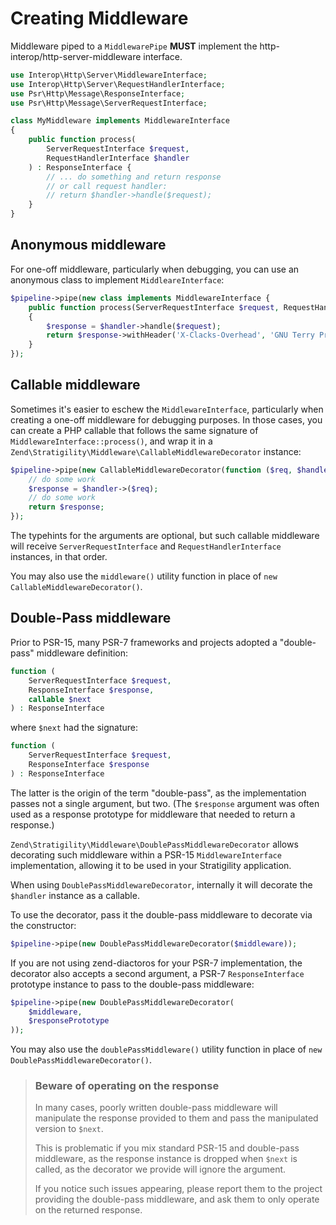 # Creating Middleware

Middleware piped to a `MiddlewarePipe` **MUST** implement the
http-interop/http-server-middleware interface.

```php
use Interop\Http\Server\MiddlewareInterface;
use Interop\Http\Server\RequestHandlerInterface;
use Psr\Http\Message\ResponseInterface;
use Psr\Http\Message\ServerRequestInterface;

class MyMiddleware implements MiddlewareInterface
{
    public function process(
        ServerRequestInterface $request,
        RequestHandlerInterface $handler
    ) : ResponseInterface {
        // ... do something and return response
        // or call request handler:
        // return $handler->handle($request);
    }
}
```

## Anonymous middleware

For one-off middleware, particularly when debugging, you can use an anonymous
class to implement `MiddleareInterface`:

```php
$pipeline->pipe(new class implements MiddlewareInterface {
    public function process(ServerRequestInterface $request, RequestHandlerInterface $handler) : ResponseInterface
    {
        $response = $handler->handle($request);
        return $response->withHeader('X-Clacks-Overhead', 'GNU Terry Pratchett');
    }
});
```

## Callable middleware

Sometimes it's easier to eschew the `MiddlewareInterface`, particularly when
creating a one-off middleware for debugging purposes. In those cases, you can
create a PHP callable that follows the same signature of
`MiddlewareInterface::process()`, and wrap it in a
`Zend\Stratigility\Middleware\CallableMiddlewareDecorator` instance:

```php
$pipeline->pipe(new CallableMiddlewareDecorator(function ($req, $handler) {
    // do some work
    $response = $handler->($req);
    // do some work
    return $response;
});
```

The typehints for the arguments are optional, but such callable middleware will
receive `ServerRequestInterface` and `RequestHandlerInterface` instances,
in that order.

You may also use the `middleware()` utility function in place of `new
CallableMiddlewareDecorator()`.

## Double-Pass middleware

Prior to PSR-15, many PSR-7 frameworks and projects adopted a "double-pass"
middleware definition:

```php
function (
    ServerRequestInterface $request,
    ResponseInterface $response,
    callable $next
) : ResponseInterface
```

where `$next` had the signature:

```php
function (
    ServerRequestInterface $request,
    ResponseInterface $response
) : ResponseInterface
```

The latter is the origin of the term "double-pass", as the implementation passes
not a single argument, but two. (The `$response` argument was often used as a
response prototype for middleware that needed to return a response.)

`Zend\Stratigility\Middleware\DoublePassMiddlewareDecorator` allows decorating
such middleware within a PSR-15 `MiddlewareInterface` implementation, allowing
it to be used in your Stratigility application.

When using `DoublePassMiddlewareDecorator`, internally it will decorate the
`$handler` instance as a callable.

To use the decorator, pass it the double-pass middleware to decorate via the
constructor:

```php
$pipeline->pipe(new DoublePassMiddlewareDecorator($middleware));
```

If you are not using zend-diactoros for your PSR-7 implementation, the decorator
also accepts a second argument, a PSR-7 `ResponseInterface` prototype instance
to pass to the double-pass middleware:

```php
$pipeline->pipe(new DoublePassMiddlewareDecorator(
    $middleware,
    $responsePrototype
));
```

You may also use the `doublePassMiddleware()` utility function in place of `new
DoublePassMiddlewareDecorator()`.

> ### Beware of operating on the response
>
> In many cases, poorly written double-pass middleware will manipulate the
> response provided to them and pass the manipulated version to `$next`.
>
> This is problematic if you mix standard PSR-15 and double-pass middleware, as
> the response instance is dropped when `$next` is called, as the decorator we
> provide will ignore the argument.
>
> If you notice such issues appearing, please report them to the project
> providing the double-pass middleware, and ask them to only operate on the
> returned response.
